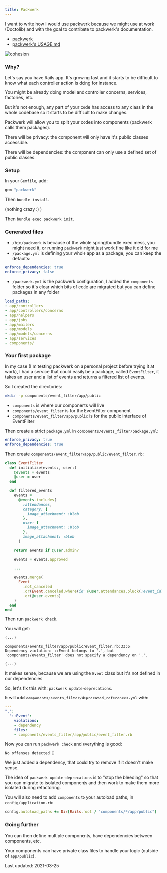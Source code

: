 ```yaml
---
title: Packwerk
---
```


I want to write how I would use packwerk because we might use at work (Doctolib) and with the goal to contribute to packwerk's documentation.

- [packwerk](https://github.com/Shopify/packwerk)
- [packwerk's USAGE.md](https://github.com/Shopify/packwerk/blob/main/USAGE.md)

![cohesion](https://i.imgur.com/GlsETV9m.png)

### Why?

Let's say you have Rails app. It's growing fast and it starts to be difficult to know what each controller action is doing for instance.

You might be already doing model and controller concerns, services, factories, etc.

But it's not enough, any part of your code has access to any class in the whole codebase so it starts to be difficult to make changes.

Packwerk will allow you to split your codes into components (packwerk calls them packages).

There will be privacy: the component will only have it's public classes accessible.

There will be dependencies: the component can only use a defined set of public classes.

### Setup

In your `Gemfile`, add:

```ruby
gem "packwerk"
```

Then `bundle install`.

(nothing crazy :) )

Then `bundle exec packwerk init`.

### Generated files

- `/bin/packwerk` is because of the whole spring/bundle exec mess, you might need it, or running `packwerk` might just work fine like it did for me
- `/package.yml` is defining your whole app as a package, you can keep the defaults:

```yaml
enforce_dependencies: true
enforce_privacy: false
```

- `/packwerk.yml` is the packwerk configuration, I added the `components` folder so it's clear which bits of code are migrated but you can define packages in any folder

```yaml
load_paths:
- app/controllers
- app/controllers/concerns
- app/helpers
- app/jobs
- app/mailers
- app/models
- app/models/concerns
- app/services
- components/
```

### Your first package

In my case (I'm testing packwerk on a personal project before trying it at work), I had a service that could easily be a package, called `EventFilter`, it takes an user and a list of events and returns a filtered list of events.

So I created the directories:

```bash
mkdir -p components/event_filter/app/public
```

- `components` is where our components will live
- `components/event_filter` is for the EventFilter component
- `components/event_filter/app/public` is for the public interface of EventFilter

Then create a strict `package.yml` in `components/events_filter/package.yml`:

```yaml
enforce_privacy: true
enforce_dependencies: true
```

Then create `components/event_filter/app/public/event_filter.rb`:

```ruby
class EventFilter
  def initialize(events:, user:)
    @events = events
    @user = user
  end

  def filtered_events
    events =
      @events.includes(
        :attendances,
        category: {
          image_attachment: :blob
        },
        user: {
          image_attachment: :blob
        },
        image_attachment: :blob
      )

    return events if @user.admin?

    events = events.approved

    ...

    events.merge(
      Event
        .not_canceled
        .or(Event.canceled.where(id: @user.attendances.pluck(:event_id)))
        .or(@user.events)
    )
  end
end
```

Then run `packwerk check`.

You will get:

```
(...)

components/events_filter/app/public/event_filter.rb:33:6
Dependency violation: ::Event belongs to '.', but 'components/events_filter' does not specify a dependency on '.'.

(...)
```

It makes sense, because we are using the `Event` class but it's not defined in our dependencies

So, let's fix this with: `packwerk update-deprecations`.

It will add `components/events_filter/deprecated_references.yml` with:

```yaml
---
".":
  "::Event":
    violations:
    - dependency
    files:
    - components/events_filter/app/public/event_filter.rb
```

Now you can run `packwerk check` and everything is good:

```
No offenses detected 🎉
```

We just added a dependency, that could try to remove if it doesn't make sense.

The idea of `packwerk update-deprecations` is to "stop the bleeding" so that you can migrate to isolated components and then work to make them more isolated during refactoring.

You will also need to add `components` to your autoload paths, in `config/application.rb`:

```ruby
config.autoload_paths += Dir[Rails.root / "components/*/app/public"]
```

### Going further

You can then define multiple components, have dependencies between components, etc.

Your components can have private class files to handle your logic (outside of `app/public`).

Last updated: 2021-03-25

